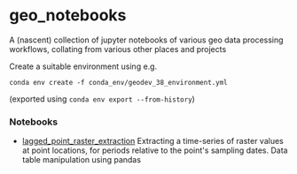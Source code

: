 # geo_notebooks
A (nascent) collection of jupyter notebooks of various geo data processing workflows, collating from various other places and projects

Create a suitable environment using e.g. 

`conda env create -f conda_env/geodev_38_environment.yml`

(exported using `conda env export --from-history`)

### Notebooks

* [lagged_point_raster_extraction](lagged_point_raster_extraction.ipynb)
Extracting a time-series of raster values at point locations, for periods relative to the point's sampling dates. Data table manipulation using pandas
